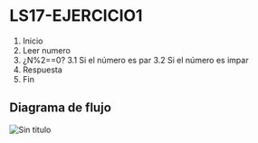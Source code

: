 # LS17-EJERCICIO1

  1. Inicio
  2. Leer numero
  3. ¿N%2==0?
  	3.1 Si el número es par
  	3.2 Si el número es impar
  4. Respuesta
  5. Fin 

## Diagrama de flujo

![Sin titulo](http://i67.tinypic.com/2z9h15w.jpg)
